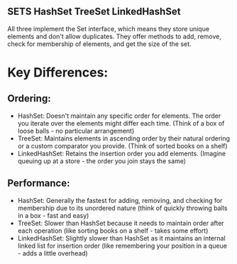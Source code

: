 ## SETS HashSet TreeSet LinkedHashSet

All three implement the Set interface, which means they store unique elements and don't allow duplicates.
They offer methods to add, remove, check for membership of elements, and get the size of the set.

# Key Differences:

## Ordering:

- HashSet: Doesn't maintain any specific order for elements. The order you iterate over the elements might differ each time. (Think of a box of loose balls - no particular arrangement)
- TreeSet: Maintains elements in ascending order by their natural ordering or a custom comparator you provide. (Think of sorted books on a shelf)
- LinkedHashSet: Retains the insertion order you add elements. (Imagine queuing up at a store - the order you join stays the same)

## Performance:

- HashSet: Generally the fastest for adding, removing, and checking for membership due to its unordered nature (think of quickly throwing balls in a box - fast and easy)
- TreeSet: Slower than HashSet because it needs to maintain order after each operation (like sorting books on a shelf - takes some effort)
- LinkedHashSet: Slightly slower than HashSet as it maintains an internal linked list for insertion order (like remembering your position in a queue - adds a little overhead)
